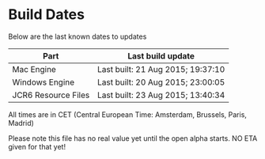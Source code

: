 # Build Dates

Below are the last known dates to updates

Part | Last build update
-----|-----
Mac Engine | Last built: 21 Aug 2015; 19:37:10
Windows Engine | Last built: 20 Aug 2015; 23:00:05
JCR6 Resource Files | Last built: 23 Aug 2015; 13:40:34
All times are in CET (Central European Time: Amsterdam, Brussels, Paris, Madrid)


Please note this file has no real value yet until the open alpha starts. NO ETA given for that yet!
